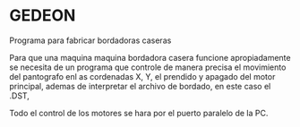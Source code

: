 GEDEON
============

Programa para fabricar bordadoras caseras

Para que una maquina maquina bordadora casera funcione apropiadamente se necesita de un programa que controle de manera precisa el movimiento del pantografo enl as cordenadas X, Y, el prendido y apagado del motor principal, ademas de interpretar el archivo de bordado, en este caso el .DST, 

Todo el control de los motores se hara por el puerto paralelo de la PC.
